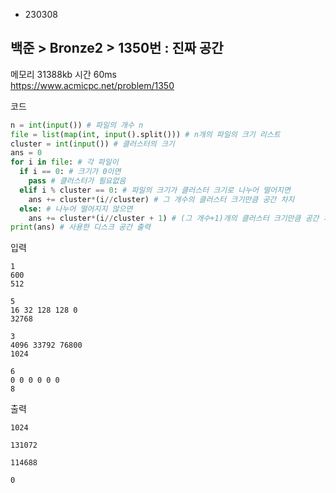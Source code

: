 - 230308
##  백준 > Bronze2 > 1350번 : 진짜 공간
메모리 31388kb 시간 60ms  
https://www.acmicpc.net/problem/1350  

코드
```python
n = int(input()) # 파일의 개수 n
file = list(map(int, input().split())) # n개의 파일의 크기 리스트
cluster = int(input()) # 클러스터의 크기
ans = 0
for i in file: # 각 파일이
  if i == 0: # 크기가 0이면
    pass # 클러스터가 필요없음
  elif i % cluster == 0: # 파일의 크기가 클러스터 크기로 나누어 떨어지면
    ans += cluster*(i//cluster) # 그 개수의 클러스터 크기만큼 공간 차지
  else: # 나누어 떨어지지 않으면
    ans += cluster*(i//cluster + 1) # (그 개수+1)개의 클러스터 크기만큼 공간 차지
print(ans) # 사용한 디스크 공간 출력
```

입력
```
1
600
512

5
16 32 128 128 0
32768

3
4096 33792 76800
1024

6
0 0 0 0 0 0
8
```

출력
```
1024

131072

114688

0
```